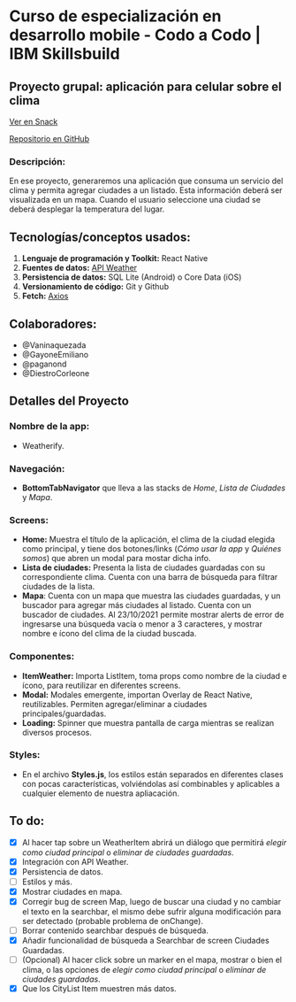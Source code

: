 # Curso de especialización en desarrollo mobile - Codo a Codo | IBM Skillsbuild
## Proyecto grupal: aplicación para celular sobre el clima

[Ver en Snack](https://snack.expo.dev/@diestro/-proyecto-ibm-grupo-95)

[Repositorio en GitHub](https://github.com/DiestroCorleone/proyecto-ibm-grupo-95/)

### Descripción:

En ese proyecto, generaremos una aplicación que consuma un servicio del clima y permita agregar
ciudades a un listado. Esta información deberá ser visualizada en un mapa. Cuando el usuario seleccione
una ciudad se deberá desplegar la temperatura del lugar.

## Tecnologías/conceptos usados:

1. __Lenguaje de programación y Toolkit:__ React Native
2. __Fuentes de datos:__ [API Weather](https://openweathermap.org/current)
3. __Persistencia de datos:__ SQL Lite (Android) o Core Data (iOS)
4. __Versionamiento de código:__ Git y Github
5. __Fetch:__ [Axios](https://www.npmjs.com/package/react-native-axios)

## Colaboradores:

* @Vaninaquezada
* @GayoneEmiliano
* @paganond
* @DiestroCorleone

## Detalles del Proyecto

### Nombre de la app:

* Weatherify.

### Navegación:

* __BottomTabNavigator__ que lleva a las stacks de _Home_, _Lista de Ciudades_ y _Mapa_.

### Screens:

* __Home:__ Muestra el título de la aplicación, el clima de la ciudad elegida como principal, y tiene dos botones/links (_Cómo usar la app_ y _Quiénes somos_) que abren un modal para mostar dicha info.
* __Lista de ciudades:__ Presenta la lista de ciudades guardadas con su correspondiente clima. Cuenta con una barra de búsqueda para filtrar ciudades de la lista.
* __Mapa__: Cuenta con un mapa que muestra las ciudades guardadas, y un buscador para agregar más ciudades al listado. Cuenta con un buscador de ciudades. Al 23/10/2021 permite mostrar alerts de error de ingresarse una búsqueda vacía o menor a 3 caracteres, y mostrar nombre e ícono del clima de la ciudad buscada.

### Componentes:

* __ItemWeather:__ Importa ListItem, toma props como nombre de la ciudad e ícono, para reutilizar en diferentes screens.
* __Modal:__ Modales emergente, importan Overlay de React Native, reutilizables. Permiten agregar/eliminar a ciudades principales/guardadas.
* __Loading:__ Spinner que muestra pantalla de carga mientras se realizan diversos procesos.

### Styles: 

* En el archivo __Styles.js__, los estilos están separados en diferentes clases con pocas características, volviéndolas así combinables y aplicables a cualquier elemento de nuestra apliacación.

## To do: 

- [x] Al hacer tap sobre un WeatherItem abrirá un diálogo que permitirá _elegir como ciudad principal_ o _eliminar de ciudades guardadas_.
- [x] Integración con API Weather.
- [x] Persistencia de datos.
- [ ] Estilos y más.
- [x] Mostrar ciudades en mapa.
- [x] Corregir bug de screen Map, luego de buscar una ciudad y no cambiar el texto en la searchbar, el mismo debe sufrir alguna modificación para ser detectado (probable problema de onChange).
- [ ] Borrar contenido searchbar después de búsqueda.
- [x] Añadir funcionalidad de búsqueda a Searchbar de screen Ciudades Guardadas.
- [ ] (Opcional) Al hacer click sobre un marker en el mapa, mostrar o bien el clima, o las opciones de _elegir como ciudad principal_ o _eliminar de ciudades guardadas_.
- [x] Que los CityList Item muestren más datos.
